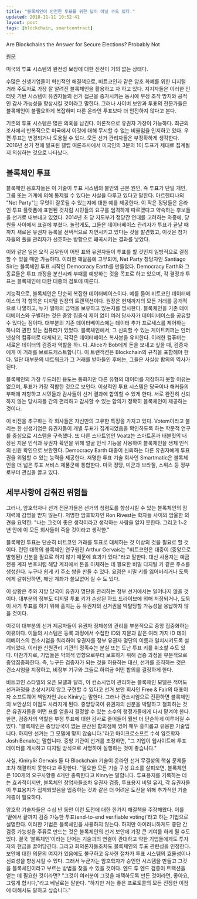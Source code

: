```yaml
---
title: "블록체인이 안전한 투표를 위한 답이 아닐 수도 있다."
updated: 2018-11-11 10:52:41
layout: post
tags: [blockchain, smartcontract]
---
```


Are Blockchains the Answer for Secure Elections? Probably Not

[원문](https://www.scientificamerican.com/article/are-blockchains-the-answer-for-secure-elections-probably-not/)

미국의 투표 시스템의 완전성 보장에 대한 진전이 거의 없는 상태다.

수많은 신생기업들이 혁신적인 해결책으로, 비트코인과 같은 암호 화폐를 위한 디지털 거래 주도자로 가장 잘 알려진 블록체인을 활용하고 자 하고 있다. 지지자들은 이러한 인터넷 기반 시스템이 유권자들의 선거 접근을 증가시키는 동시에 부정 조작 방지와 공적인 감사 가능성을 향상시킬 것이라고 말한다. 그러나 사이버 보안과 투표의 전문가들은 블록체인이 불필요하게 복잡하며 다른 온라인 투표보다 더 안전하지 않다고 본다.

기존의 투표 시스템은 많은 의혹을 남긴다. 이론적으로 유권자 가장이 가능하다. 최근의 조사에서 반복적으로 미국에서 이것에 대해 무시할 수 없는 비율임을 인지하고 있다. 우편 투표는 변경되거나 도용될 수 있다. 모든 선거 관리자들은 부정확하게 생각한다. 2016년 선거 전에 발표된 갤럽 여론조사에서 미국인의 3분의 1이 투표가 제대로 집계될지 의심하는 것으로 나타났다.

## 블록체인 투표

블록체인 옹호자들은 이 기술이 투표 시스템의 불안의 근본 원인, 즉 투표가 단일 개인, 그룹 또는 기계에 의해 통제될 수 있다는 사실을 다루고 있다고 말한다. 아르헨티나의 "Net Party"는 무엇이 잘못될 수 있는지에 대한 예를 제공한다. 이 작은 정당들은 온라인 투표 플랫폼에 표현된 것처럼 시민들의 요구를 엄격하게 따르겠다고 약속하는 후보들을 선거로 내보내고 있었다. 2014년 초 당 지도부가 정당간 연대를 고려하는 와중에, 당원들 사이에서 표결에 부쳤다. 놀랍게도, 그들은 데이터베이스 관리자가 투표가 끝날 때까지 새로운 유권자 등록을 선택적으로 지연시키고 있다는 것을 발견했고, 이것은 참가자들의 풀을 관리자가 선호하는 방향으로 왜곡시키는 결과를 낳았다.

이와 같은 일은 오직 공무원이 어떤 표와 유권자들이 투표를 할 것인지 일방적으로 결정할 수 있을 때만 가능하다. 이러한 깨달음에 고무되어, Net Party 창당자인 Santiago Siri는 블록체인 투표 시작인 Democracy Earth를 만들었다. Democracy Earth와 그 동료들은 투표 과정을 분산시켜 부패를 예방하는 것을 목표로 하고 있으며, 각 결정과 투표는 블록체인에 대한 대중의 검토에 따른다.

기능적으로, 블록체인은 단순히 복잡한 데이터베이스이다. 예를 들어 비트코인 데이터베이스의 각 항목은 디지털 원장의 트랜잭션이다. 원장은 현재까지의 모든 거래를 공개적으로 나열하고, 누가 얼마의 금액을 보유하고 있는지를 명시한다. 블록체인을 기존 데이터베이스와 구별하는 것은 중앙 집중식 제어 없이 여러 당사자가 데이터베이스를 공유할 수 있다는 점이다. 대부분의 기존 데이터베이스에는 데이터 추가 프로세스를 제어하는 하나의 권한 있는 컴퓨터가 있었다. 블록체인에서, 그 신뢰할 수 있는 게이트키퍼는 인터넷상의 컴퓨터로 대체되고, 각각은 데이터베이스 복사본을 유지한다. 이러한 컴퓨터는 새로운 데이터의 검증자 역할을 하ㄴ다. Alice가 Bob에게 돈을 보내고 싶을 때, 검증자에게 이 거래를 브로드캐스트합니다. 이 트랜잭션은 Blockchain의 규칙을 포함해야 한다. 일단 대부분의 네트워크가 그 거래를 받아들인 후에는, 그들은 사실상 합의의 역사가 된다.

블록체인의 가장 두드러진 용도는 통화지만 다른 유형의 데이터를 저장하지 못할 이유는 없으며, 투표가 가장 적합한 것으로 보인다. 이상적인 투표 시스템은 당국이나 해커들의 부패에 저항하고 시민들과 감사들이 선거 결과에 합의할 수 있게 한다. 서로 완전히 신뢰하지 않는 당사자들 간의 편리하고 감사할 수 있는 합의가 정확히 블록체인이 제공하는 것이다.

이 비전을 추구하는 각 회사들은 자신만의 고유한 특징을 가지고 있다. Votem이라고 불리는 한 신생기업은 유권자들이 개별 투표가 집계되었음을 확인하도록 하는 학문적 연구를 중심으로 시스템을 구축했다. 또 다른 스타트업인 Voatz는 스마트폰과 태블릿의 내장된 지문 인식과 유권자 확인을 위해 얼굴 인식 기능을 사용하여 블록체인을 생체 인식의 신원 확인으로 보완한다. Democracy Earth 대중이 신뢰하는 다른 유권자에게 투표권을 위임할 수 있는 능력을 제공한다. 저명한 투표 기술 회사인 Smartmatic은 블록체인을 더 넓은 투표 서비스 제품군에 통합한다. 미국 정당, 미군과 브라질, 스위스 등 정부로부터 관심을 끌고 있다.

## 세부사항에 감춰진 위험들

그러나, 암호학자나 선거 전문가들은 선거의 청렴도를 향상시킬 수 있는 블록체인의 잠재력에 감명을 받지 않는다. 저명한 암호학자인 Ron Rivest는 학자들 사이의 암울한 의견을 요약한: "나는 그것이 좋은 생각이라고 생각하는 사람을 알지 못한다. 그리고 1~2년 안에 이 모든 회사들이 죽을 것이라고 생각한."

블록체인 투표는 단순히 비트코인 거래를 투표로 대체하는 것 이상의 것을 필요로 할 것이다. 런던 대학의 블록체인 연구원인 Arthur Gervais는 "비트코인은 대중이 (중앙으로 발행된) 신분을 필요로 하지 않기 때문에 효과가 있다."라고 말한다. 대신 사용자는 예금 전용 계좌 번호처럼 해당 계좌에서 돈을 이체하는 데 필요한 비밀 디지털 키 같은 주소를 생성한다. 누구나 쉽게 키 주소 쌍을 만들 수 있다. 요점은 비밀 키를 잃어버리거나 도둑에게 갈취당하면, 해당 계좌가 쓸모없어 질 수 도 있다.

이 상황은 주와 지방 당국이 유권자 명단을 관리하는 정부 선거에서는 일어나지 않을 것이다. 대부분의 정부도 디지털 투표 키가 손상된 하드 드라이브에 의해 저장되거나, 도둑이 사기 투표를 하기 위해 훔치는 등 유권자의 선거권을 박탈당할 가능성을 용납하지 않을 것이다.

이것이 대부분의 선거 제공자들이 유권자 정체성의 관리를 부분적으로 중앙 집중화하는 이유이다. 이들의 시스템은 등록 과정에서 수집한 ID와 지문과 같은 여러 가지 ID 데이터베이스의 컨소시엄을 쿼리하여 유권자를 정부 유권자 명단의 이름과 일치시키도록 설계되었다. 이러한 신원관리 기관의 정족수는 분실 또는 도난 투표 키를 취소할 수도 있다. 마찬가지로, 기업들은 악의적 영향으로부터 보호하기 위해 검증 과정을 부분적으로 중앙집중화한다. 즉, 누구든 검증자가 되는 것을 허용하는 대신, 선거를 조직하는 것은 컨소시엄을 지정하고, 비정부 기구와 그들로 하여금 어떤 합의를 결정하게 한다.

비트코인 스타일의 오픈 모델과 달리, 이 컨소시엄이 관리하는 블록체인 모델은 적어도 선거과정을 손상시키지 않고 구현할 수 있다고 선거 보안 회사인 Free & Fair의 대표이자 소프트웨어 책임자인 Joe Kiniry는 말한다. 그러나 컨소시엄으로 전환하면 블록체인의 보안상의 이점도 사라지게 된다. 중앙당국이 유권자의 신분을 박탈하고 철회하는 것은 유권자들을 어떤 표를 얻을지 결정할 수 있는 소수의 행정가들에게 다시 맡겨야 한다. 한편, 검증자의 역할은 부정 투표에 대한 감사로 줄어들어 훨씬 더 단순하게 이루어질 수 있다. "블록체인은 중앙당국이 없는 분산된 합의점에 있어 매우 흥미롭고 유용한 기술입니다. 하지만 선거는 그 모델에 맞지 않습니다."라고 마이크로소프트 수석 암호학자 Josh Benalo는 말합니다. 중앙 기관이 선거를 조정하면, "그 기업이 웹사이트에 투표 데이터를 게시하고 디지털 방식으로 서명하여 실행하는 것이 좋습니다."

사실, Kiniry와 Gervais 둘 다 Blockchain 기술이 온라인 선거 무결성의 핵심 문제들조차 해결하지 못한다고 주장한다. "필요한 모든 기술 구성 요소를 살펴보면, 블록체인은 100개의 요구사항중 4개만 충족한다고 Kinry는 말합니다. 투표용지를 기록하는 데는 효과적이지만, 블록체인 창업자들조차 유권자 검증, 투표용지 비밀 유지, 각 유권자들이 투표용지가 집계되었음을 입증하는 것과 같은 더 어려운 도전을 위해 추가적인 기술 계층이 필요하다.

암호학 기술자들은 수십 년 동안 이런 도전에 대한 한가지 해결책을 주장해왔다. 이를 ‘끝에서 끝까지 검증 가능한 투표(end-to-end verifiable voting)’라고 하는 기법으로 설명한다. 이러한 기법은 블록체인을 사용하지 않는다. 하지만 아이러니하게도 종단 간 검증 가능성을 주류로 만드는 것은 블록체인의 선거 보안에 가장 큰 기여를 하게 될 수도 있다. 결국 ‘블록체인’이라는 단어는 기술과의 연결이 관대하고 약한 기업들에게도 투자자의 현금을 끌어당긴다. 그리고 회의론자들조차도 블록체인의 투표 관련성을 인정한다. 보안에 대한 의문의 여지가 있음에도 불구하고 유사한 절차가 투표 시스템의 효율성이나 신뢰성을 향상시킬 수 있다. 그래서 누군가는 암호학자가 승인한 시스템을 만들고 그것을 블록체인이라고 부르는 방법을 찾을 수 있을 것이다. 엔드 투 엔드 검증이 트랙션을 얻는 데 필요한 것이라면? "그것이 여러분이 그것을 채택하도록 만든 것이라면, 좋아요, 그렇게 합시다,"라고 베날로는 말한다. "하지만 저는 좋은 프로토콜의 모든 진정한 이점에 대해서도 말하고 싶습니다."